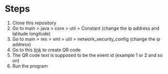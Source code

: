 # Steps

1. Clone this repository
2. Go to main > java > core > util > Constant (change the ip address and latitude longitude)
3. Go to main > res > xml > util > network_security_config (change the ip address)
4. Go to this [link](https://www.qr-code-generator.com/solutions/text-qr-code/) to create QR code
5. The QR code text is supposed to be the event id (example 1 or 2 and so on)
6. Run the program

